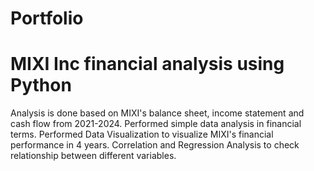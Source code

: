 # Portfolio
# MIXI Inc financial analysis using Python
Analysis is done based on MIXI's balance sheet, income statement and cash flow from 2021-2024.
Performed simple data analysis in financial terms.
Performed Data Visualization to visualize MIXI's financial performance in 4 years.
Correlation and Regression Analysis to check relationship between different variables.
